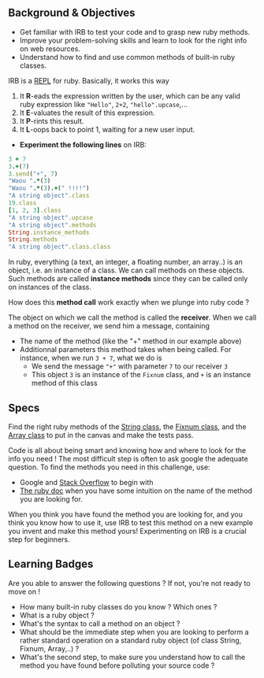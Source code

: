 ## Background & Objectives
- Get familiar with IRB to test your code and to grasp new ruby methods.
- Improve your problem-solving skills and learn to look for the right info on web resources.
- Understand how to find and use common methods of built-in ruby classes.

IRB is a [REPL](http://en.wikipedia.org/wiki/Read%E2%80%93eval%E2%80%93print_loop) for ruby. Basically, it works this way
 
1. It **R**-eads the expression written by the user, which can be any valid ruby expression like `"Hello"`, `2+2`, `"hello".upcase`,...
2. It **E**-valuates the result of this expression.
3. It **P**-rints this result.
4. It **L**-oops back to point 1, waiting for a new user input.

* **Experiment the following lines** on IRB:

```ruby
3 + 7                        
3.+(7)                        
3.send("+", 7)               
"Waou ".*(3)
"Waou ".*(3).+(" !!!!")
"A string object".class
19.class
[1, 2, 3].class
"A string object".upcase
"A string object".methods     
String.instance_methods       
String.methods                
"A string object".class.class 
```

In ruby, everything (a text, an integer, a floating number, an array..) is an object, i.e. an instance of a class. We can call methods on these objects. Such methods are called **instance methods** since they can be called only on instances of the class.

How does this **method call** work exactly when we plunge into ruby code ?

The object on which we call the method is called the **receiver**. When we call a method on the receiver, we send him a message, containing 

* The name of the method (like the "+" method in our example above)
* Additionnal parameters this method takes when being called. For instance, when we run `3 + 7`, what we do is
  * We send the message `"+"` with parameter `7` to our receiver `3`
  * This object `3` is an instance of the `Fixnum` class, and `+` is an instance method of this class

## Specs
Find the right ruby methods of the [String class](http://ruby-doc.org/core-2.1.0/String.html), the [Fixnum class](http://www.ruby-doc.org/core-2.1.0/Fixnum.html), and the [Array class](http://ruby-doc.org/core-2.1.0/Array.html) to put in the canvas and make the tests pass.

Code is all about being smart and knowing how and where to look for the info you need ! The most difficult step is often to ask google the adequate question. To find the methods you need in this challenge, use:

* Google and [Stack Overflow](http://stackoverflow.com/) to begin with
* [The ruby doc](http://ruby-doc.org) when you have some intuition on the name of the method you are looking for.

When you think you have found the method you are looking for, and you think you know how to use it, use IRB to test this method on a new example you invent and make this method yours! Experimenting on IRB is a crucial step for beginners.

## Learning Badges
Are you able to answer the following questions ? If not, you're not ready to move on !

- How many built-in ruby classes do you know ? Which ones ?
- What is a ruby object ?
- What's the syntax to call a method on an object ?
- What should be the immediate step when you are looking to perform a rather standard operation on a standard ruby object (of class String, Fixnum, Array,..) ?
- What's the second step, to make sure you understand how to call the method you have found before polluting your source code ?
